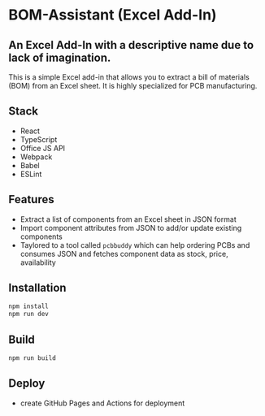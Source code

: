 # BOM-Assistant (Excel Add-In)
## An Excel Add-In with a descriptive name due to lack of imagination.

This is a simple Excel add-in that allows you to extract a bill of materials (BOM) from an Excel sheet. It is highly specialized for PCB manufacturing.


## Stack

- React
- TypeScript
- Office JS API
- Webpack
- Babel
- ESLint

## Features

- Extract a list of components from an Excel sheet in JSON format
- Import component attributes from JSON to add/or update existing components
- Taylored to a tool called `pcbbuddy` which can help ordering PCBs and consumes JSON and fetches component data as stock, price, availability

## Installation

```bash
npm install
npm run dev
```

## Build

```bash
npm run build
```

## Deploy

- create GitHub Pages and Actions for deployment
